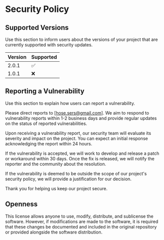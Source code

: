 # Security Policy

## Supported Versions

Use this section to inform users about the versions of your project that are currently supported with security updates.

| Version | Supported          |
| ------- | ------------------ |
| 2.0.1   | :white_check_mark: |
| 1.0.1   | :x:                |

## Reporting a Vulnerability

Use this section to explain how users can report a vulnerability.

Please direct reports to [hose.sers@gmail.com]. We aim to respond to vulnerability reports within 1-2 business days and provide regular updates on the status of reported vulnerabilities. 

Upon receiving a vulnerability report, our security team will evaluate its severity and impact on the project. You can expect an initial response acknowledging the report within 24 hours. 

If the vulnerability is accepted, we will work to develop and release a patch or workaround within 30 days. Once the fix is released, we will notify the reporter and the community about the resolution.

If the vulnerability is deemed to be outside the scope of our project's security policy, we will provide a justification for our decision.

Thank you for helping us keep our project secure.


## Openness

This license allows anyone to use, modify, distribute, and sublicense the software. However, if modifications are made to the software, it is required that these changes be documented and included in the original repository or provided alongside the software distribution.
